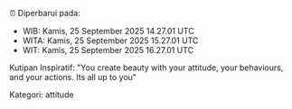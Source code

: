 ⏰ Diperbarui pada:
- WIB: Kamis, 25 September 2025 14.27.01 UTC
- WITA: Kamis, 25 September 2025 15.27.01 UTC
- WIT: Kamis, 25 September 2025 16.27.01 UTC

Kutipan Inspiratif:
"You create beauty with your attitude, your behaviours, and your actions. Its all up to you"


Kategori: attitude

